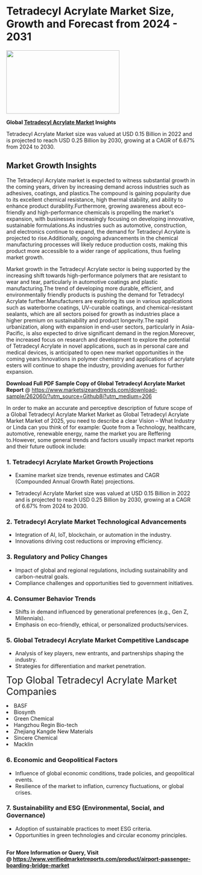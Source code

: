 <H1>Tetradecyl Acrylate Market Size, Growth and Forecast from 2024 - 2031</H1><img class="aligncenter size-medium wp-image-584254" src="https://thirdeyenews.in/wp-content/uploads/2024/09/Global-Market-Research-300x168.jpeg" alt="" width="300" height="168" /><p><strong>Global&nbsp;<a href="https://www.marketsizeandtrends.com/download-sample/262060/?utm_source=Github8j?utm_medium=206">Tetradecyl Acrylate Market</a> Insights</strong></p><p>Tetradecyl Acrylate Market size was valued at USD 0.15 Billion in 2022 and is projected to reach USD 0.25 Billion by 2030, growing at a CAGR of 6.67% from 2024 to 2030.</p><p><h2>Market Growth Insights</h2> <p>The Tetradecyl Acrylate market is expected to witness substantial growth in the coming years, driven by increasing demand across industries such as adhesives, coatings, and plastics.The compound is gaining popularity due to its excellent chemical resistance, high thermal stability, and ability to enhance product durability.Furthermore, growing awareness about eco-friendly and high-performance chemicals is propelling the market's expansion, with businesses increasingly focusing on developing innovative, sustainable formulations.As industries such as automotive, construction, and electronics continue to expand, the demand for Tetradecyl Acrylate is projected to rise.Additionally, ongoing advancements in the chemical manufacturing processes will likely reduce production costs, making this product more accessible to a wider range of applications, thus fueling market growth.</p> <p>Market growth in the Tetradecyl Acrylate sector is being supported by the increasing shift towards high-performance polymers that are resistant to wear and tear, particularly in automotive coatings and plastic manufacturing.The trend of developing more durable, efficient, and environmentally friendly products is pushing the demand for Tetradecyl Acrylate further.Manufacturers are exploring its use in various applications such as waterborne coatings, UV-curable coatings, and chemical-resistant sealants, which are all sectors poised for growth as industries place a higher premium on sustainability and product longevity.The rapid urbanization, along with expansion in end-user sectors, particularly in Asia-Pacific, is also expected to drive significant demand in the region.Moreover, the increased focus on research and development to explore the potential of Tetradecyl Acrylate in novel applications, such as in personal care and medical devices, is anticipated to open new market opportunities in the coming years.Innovations in polymer chemistry and applications of acrylate esters will continue to shape the industry, providing avenues for further expansion.</p> <p><span class=""><strong>Download Full PDF Sample Copy of Global Tetradecyl Acrylate Market Report</strong> @ <a href="https://www.marketsizeandtrends.com/download-sample/262060/?utm_source=Github8j?utm_medium=206" target="_blank">https://www.marketsizeandtrends.com/download-sample/262060/?utm_source=Github8j?utm_medium=206</a></span></p><p>In order to make an accurate and perceptive description of future scope of a Global&nbsp;Tetradecyl Acrylate Market Market as Global&nbsp;Tetradecyl Acrylate Market Market of 2025, you need to describe a clear Vision &ndash; What Industry or Linda can you think of for example: Quote from a Technology, healthcare, automotive, renewable energy, name the market you are Reffering to.However, some general trends and factors usually impact market reports and their future outlook include:</p><h3>1.&nbsp;<strong>Tetradecyl Acrylate Market Growth Projections</strong></h3><ul><li>Examine market size trends, revenue estimates and CAGR (Compounded Annual Growth Rate) projections.</li><li><p>Tetradecyl Acrylate Market size was valued at USD 0.15 Billion in 2022 and is projected to reach USD 0.25 Billion by 2030, growing at a CAGR of 6.67% from 2024 to 2030.</p></li></ul><h3>2.&nbsp;<strong>Tetradecyl Acrylate Market Technological Advancements</strong></h3><ul><li>Integration of AI, IoT, blockchain, or automation in the industry.</li><li>Innovations driving cost reductions or improving efficiency.</li></ul><h3>3.&nbsp;<strong>Regulatory and Policy Changes</strong></h3><ul><li>Impact of global and regional regulations, including sustainability and carbon-neutral goals.</li><li>Compliance challenges and opportunities tied to government initiatives.</li></ul><h3>4.&nbsp;<strong>Consumer Behavior Trends</strong></h3><ul><li>Shifts in demand influenced by generational preferences (e.g., Gen Z, Millennials).</li><li>Emphasis on eco-friendly, ethical, or personalized products/services.</li></ul><h3>5.&nbsp;<strong>Global Tetradecyl Acrylate Market Competitive Landscape</strong></h3><ul><li>Analysis of key players, new entrants, and partnerships shaping the industry.</li><li>Strategies for differentiation and market penetration.</li></ul><p data-pm-slice="1 1 []"><span style="color: inherit; font-family: inherit; font-size: 25px;">Top Global Tetradecyl Acrylate Market Companies</span></p><div class="" data-test-id=""><p><li>BASF</li><li> Biosynth</li><li> Green Chemical</li><li> Hangzhou Regin Bio-tech</li><li> Zhejiang Kangde New Materials</li><li> Sincere Chemical</li><li> Macklin</li></p></div><h3>6.&nbsp;<strong>Economic and Geopolitical Factors</strong></h3><ul><li>Influence of global economic conditions, trade policies, and geopolitical events.</li><li>Resilience of the market to inflation, currency fluctuations, or global crises.</li></ul><h3>7.&nbsp;<strong>Sustainability and ESG (Environmental, Social, and Governance)</strong></h3><ul><li>Adoption of sustainable practices to meet ESG criteria.</li><li>Opportunities in green technologies and circular economy principles.</li></ul><h2><strong style="font-size: 14px;">For More Information or Query, Visit @&nbsp;</strong><a style="background-color: #ffffff; font-size: 14px;" href="https://www.marketsizeandtrends.com/report/tetradecyl-acrylate-market/" target="_blank">https://www.verifiedmarketreports.com/product/airport-passenger-boarding-bridge-market</a></h2>